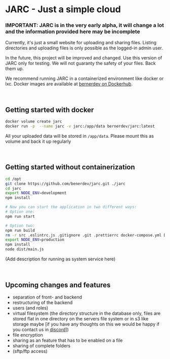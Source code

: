 # JARC - Just a simple cloud

### **IMPORTANT: JARC is in the very early alpha, it will change a lot and the information provided here may be incomplete**

Currently, it's just a small website for uploading and sharing files. Listing directories and uploading files is only possible as the logged-in admin user.

In the future, this project will be improved and changed. Use this version of JARC only for testing. We will not guaranty the safety of your files. Back them up.

We recommend running JARC in a containerized environment like docker or lxc. Docker images are available at [bernerdev on Dockerhub](https://hub.docker.com/r/bernerdev/jarc).

<br>

## Getting started with docker

```bash
docker volume create jarc
docker run -p  --name jarc -v jarc:/app/data bernerdev/jarc:latest
```

All your uploaded data will be stored in `/app/data`. Please mount this as volume and back it up regularly

<br>

## Getting started without containerization

```bash
cd /opt
git clone https://github.com/benerdev/jarc.git ./jarc
cd jarc
export NODE_ENV=development
npm install

# Now you can start the application in two different ways:
# Option one:
npm run start

# Option two:
npm run build
rm -r src .eslintrc.js .gitignore .git .prettierrc docker-compose.yml Dockerfile nest-cli.json README.md tsconfig.build.json tsconfig.json .vscode
export NODE_ENV=production
npm install
node dist/main.js
```

(Add description for running as system service here)

<br>

## Upcoming changes and features

* separation of front- and backend
* restructuring of the backend
* users (and roles)
* virtual filesystem (the directory structure in the database only, files are stored flat in one directory on the servers file system or in s3 like storage maybe [if you have any thoughts on this we would be happy if you contact us in [discord](https://discord.bernerdev.de)])
* file encryption
* sharing as an feature that has to be enabled on a file
* sharing of complete folders
* (sftp/ftp access)
